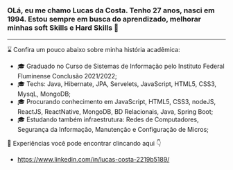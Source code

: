 <!--
**lucascostadevrobot/lucascostadevrobot** is a ✨ _special_ ✨ repository because its `README.md` (this file) appears on your GitHub profile.

Here are some ideas to get you started:

- 🔭 I’m currently working on ...
- 🌱 I’m currently learning ...
- 👯 I’m looking to collaborate on ...
- 🤔 I’m looking for help with ...
- 💬 Ask me about ...
- 📫 How to reach me: ...
- 😄 Pronouns: ...
- ⚡ Fun fact: ...
-->

### OLá, eu me chamo Lucas da Costa. Tenho 27 anos, nasci em 1994. Estou sempre em busca do aprendizado, melhorar minhas soft Skills e Hard Skills 👋
________________________________________________________________________________________________________________________________________________________

 :hourglass:		Confira um pouco abaixo sobre minha história acadêmica:

- :mortar_board:	 Graduado no Curso de Sistemas de Informação pelo Instituto Federal Fluminense Conclusão 2021/2022;
- :mortar_board:	 Techs: Java, Hibernate, JPA, Servelets, JavaScript, HTML5, CSS3, MysqL, MongoDB;
- :mortar_board:	 Procurando conhecimento em JavaScript, HTML5, CSS3, nodeJS, ReactJS, ReactNative, MongoDB, BD Relacionais, Java, Spring Boot;
- :mortar_board:	 Estudando também infraestrutura: Redes de Computadores, Segurança da Informação, Manutenção e Configuração de Micros;

:dart:	Experiências você pode encontrar clincando aqui :point_down:	
- https://www.linkedin.com/in/lucas-costa-2219b5189/
